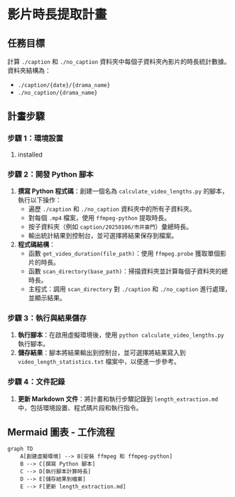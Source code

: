 # 影片時長提取計畫

## 任務目標
計算 `./caption` 和 `./no_caption` 資料夾中每個子資料夾內影片的時長統計數據。資料夾結構為：
- `./caption/{date}/{drama_name}`
- `./no_caption/{drama_name}`

## 計畫步驟

### 步驟 1：環境設置
1. installed

### 步驟 2：開發 Python 腳本
1. **撰寫 Python 程式碼**：創建一個名為 `calculate_video_lengths.py` 的腳本，執行以下操作：
   - 遍歷 `./caption` 和 `./no_caption` 資料夾中的所有子資料夾。
   - 對每個 `.mp4` 檔案，使用 `ffmpeg-python` 提取時長。
   - 按子資料夾（例如 `caption/20250106/市井豪門`）彙總時長。
   - 輸出統計結果到控制台，並可選擇將結果保存到檔案。
2. **程式碼結構**：
   - 函數 `get_video_duration(file_path)`：使用 `ffmpeg.probe` 獲取單個影片的時長。
   - 函數 `scan_directory(base_path)`：掃描資料夾並計算每個子資料夾的總時長。
   - 主程式：調用 `scan_directory` 對 `./caption` 和 `./no_caption` 進行處理，並顯示結果。

### 步驟 3：執行與結果儲存
1. **執行腳本**：在啟用虛擬環境後，使用 `python calculate_video_lengths.py` 執行腳本。
2. **儲存結果**：腳本將結果輸出到控制台，並可選擇將結果寫入到 `video_length_statistics.txt` 檔案中，以便進一步參考。

### 步驟 4：文件記錄
1. **更新 Markdown 文件**：將計畫和執行步驟記錄到 `length_extraction.md` 中，包括環境設置、程式碼片段和執行指令。

## Mermaid 圖表 - 工作流程
```mermaid
graph TD
    A[創建虛擬環境] --> B[安裝 ffmpeg 和 ffmpeg-python]
    B --> C[撰寫 Python 腳本]
    C --> D[執行腳本計算時長]
    D --> E[儲存結果到檔案]
    E --> F[更新 length_extraction.md]